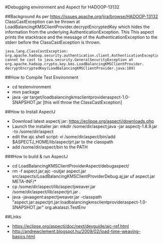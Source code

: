 #Debugging environment and Aspect for HADOOP-13132

##Background
As per https://issues.apache.org/jira/browse/HADOOP-13132 ClassCastException
can be thrown at LoadBalancingKMSClientProvider.decryptEncryptedKey which
hides the information from the underlying AuthenticationException. This This
aspect prints the stacktrace and the message of the AuthenticationException
to the stderr before the ClassCastException is thrown.

```
java.lang.ClassCastException: 
org.apache.hadoop.security.authentication.client.AuthenticationException 
cannot be cast to java.security.GeneralSecurityException at org.apache.hadoop.crypto.key.kms.LoadBalancingKMSClientProvider.
decryptEncryptedKey(LoadBalancingKMSClientProvider.java:189) 
```

##How to Compile Test Environment
- cd testenvironment
- mvn package
- java -jar target/loadbalancingkmsclientprovideraspect-1.0-SNAPSHOT.jar 
[this will throw the ClassCastException]


##How to Install AspectJ 
- Download latest aspectj jar: https://eclipse.org/aspectj/downloads.php
- Launch the installer jar: mkdir /some/dir/aspect;java -jar aspectj-1.8.9.jar -to /some/dir/aspect
- edit the ajc shell script: vi /some/dir/aspect/bin/add $ASPECTJ_HOME/lib/aspectjrt.jar to the classpath
- add /some/dir/aspect/bin to the PATH

###How to build & run AspectJ 
- cd LoadBalancingKMSClientProviderAspect/debugaspect/
- rm -f aspect.jar;ajc -outjar aspect.jar src/aspects/LoadBalancingKMSClientProviderDebug.aj;jar uf aspect.jar META-INF/*
- cp /some/dir/aspect/lib/aspectjweaver.jar /some/dir/aspect/lib/aspectjrt.jar .
- java -javaagent:aspectjweaver.jar -classpath "aspect.jar:aspectjrt.jar:loadbalancingkmsclientprovideraspect-1.0-SNAPSHOT.jar" org.akalaszi.TestEnv

##Links
- https://eclipse.org/aspectj/doc/next/devguide/ajc-ref.html
- http://andrewclement.blogspot.hu/2009/02/load-time-weaving-basics.html




